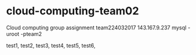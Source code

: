 # cloud-computing-team02
Cloud computing group assignment
team224032017
143.167.9.237
mysql -uroot -pteam2

test1,
test2,
test3,
test4,
test5,
test6,
